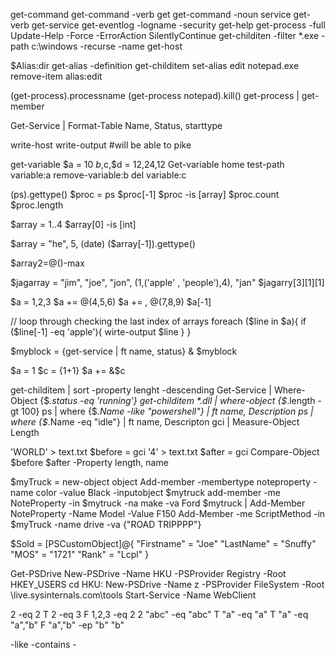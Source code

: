 get-command
get-command -verb get
get-command -noun service
get-verb
get-service
get-eventlog -logname -security
get-help get-process -full
Update-Help -Force -ErrorAction SilentlyContinue
get-childiten -filter *.exe -path c:\windows -recurse -name 
get-host

$Alias:dir
get-alias -definition get-childitem
set-alias edit notepad.exe
remove-item alias:edit

(get-process).processname
(get-process notepad).kill()
get-process | get-member

Get-Service | Format-Table Name, Status, starttype

write-host
write-output  #will be able to pike 

get-variable  $a = 10   $b,$c,$d = 12,24,12 
Get-variable home 
test-path variable:a
remove-variable:b
del variable:c

(ps).gettype()
$proc = ps
$proc[-1]
$proc -is [array]
$proc.count
$proc.length

$array = 1..4
$array[0] -is [int] 

$array = "he", 5, (date)
($array[-1]).gettype()

$array2=@()-max

$jagarray = "jim", "joe", "jon", (1,('apple' , 'people'),4), "jan"
$jagarry[3][1][1]

$a = 1,2,3
$a += @(4,5,6)
$a += , @(7,8,9)
$a[-1] 

// loop through checking the last index of arrays
foreach ($line in $a){
  if ($line[-1] -eq 'apple'){
    wirte-output $line
  }
}

$myblock = {get-service | ft name, status}
& $myblock

$a = 1
$c = {1+1}
$a += &$c

get-childitem | sort  -property lenght -descending
Get-Service | Where-Object {$_.status -eq 'running'}
get-childitem *.dll | where-object {$_.length -gt 100}
ps | where {$_.Name -like "*powershell*"} | ft name, Description
ps | where {$_.Name -eq "idle"} | ft name, Descripton
gci | Measure-Object Length

'WORLD' > text.txt 
$before = gci
'4' > text.txt
$after = gci
Compare-Object $before $after -Property length, name

$myTruck = new-object object
Add-member -membertype noteproperty -name color -value Black -inputobject $mytruck
add-member -me NoteProperty -in $mytruck -na make -va Ford
$mytruck | Add-Member NoteProperty -Name Model -Value F150
Add-Member -me ScriptMethod -in $myTruck -name drive -va {"ROAD TRIPPPP"}

$Sold = [PSCustomObject]@{
"Firstname" = "Joe"
"LastName" = "Snuffy"
"MOS" = "1721"
"Rank" = "Lcpl"
}

Get-PSDrive
New-PSDrive -Name HKU -PSProvider Registry -Root HKEY_USERS
cd HKU:
New-PSDrive -Name z -PSProvider FileSystem -Root \\live.sysinternals.com\tools
Start-Service -Name WebClient

2 -eq 2           T
2 -eq 3           F
1,2,3 -eq 2       2
"abc" -eq "abc"   T
"a" -eq "a"       T
"a" -eq "a","b"   F
"a","b" -ep "b"   "b"

-like   -contains   -
